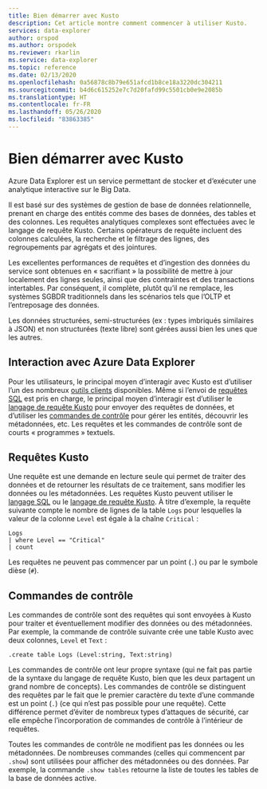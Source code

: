 ```yaml
---
title: Bien démarrer avec Kusto
description: Cet article montre comment commencer à utiliser Kusto.
services: data-explorer
author: orspod
ms.author: orspodek
ms.reviewer: rkarlin
ms.service: data-explorer
ms.topic: reference
ms.date: 02/13/2020
ms.openlocfilehash: 0a56878c8b79e651afcd1b8ce18a3220dc304211
ms.sourcegitcommit: b4d6c615252e7c7d20fafd99c5501cb0e9e2085b
ms.translationtype: HT
ms.contentlocale: fr-FR
ms.lasthandoff: 05/26/2020
ms.locfileid: "83863385"
---
```

# <a name="getting-started-with-kusto"></a>Bien démarrer avec Kusto

Azure Data Explorer est un service permettant de stocker et d’exécuter une analytique interactive sur le Big Data.

Il est basé sur des systèmes de gestion de base de données relationnelle, prenant en charge des entités comme des bases de données, des tables et des colonnes. Les requêtes analytiques complexes sont effectuées avec le langage de requête Kusto. Certains opérateurs de requête incluent des colonnes calculées, la recherche et le filtrage des lignes, des regroupements par agrégats et des jointures.

Les excellentes performances de requêtes et d’ingestion des données du service sont obtenues en « sacrifiant » la possibilité de mettre à jour localement des lignes seules, ainsi que des contraintes et des transactions intertables. Par conséquent, il complète, plutôt qu’il ne remplace, les systèmes SGBDR traditionnels dans les scénarios tels que l’OLTP et l’entreposage des données.

Les données structurées, semi-structurées (ex : types imbriqués similaires à JSON) et non structurées (texte libre) sont gérées aussi bien les unes que les autres.

## <a name="interacting-with-azure-data-explorer"></a>Interaction avec Azure Data Explorer

Pour les utilisateurs, le principal moyen d’interagir avec Kusto est d’utiliser l’un des nombreux [outils clients](../tools/index.md) disponibles. Même si l’envoi de [requêtes SQL](../api/tds/t-sql.md) est pris en charge, le principal moyen d’interagir est d’utiliser le [langage de requête Kusto](../query/index.md) pour envoyer des requêtes de données, et d’utiliser les [commandes de contrôle](../management/index.md) pour gérer les entités, découvrir les métadonnées, etc. Les requêtes et les commandes de contrôle sont de courts « programmes » textuels.

## <a name="kusto-queries"></a>Requêtes Kusto

Une requête est une demande en lecture seule qui permet de traiter des données et de retourner les résultats de ce traitement, sans modifier les données ou les métadonnées. Les requêtes Kusto peuvent utiliser le [langage SQL](../api/tds/t-sql.md) ou le [langage de requête Kusto](../query/index.md). À titre d’exemple, la requête suivante compte le nombre de lignes de la table `Logs` pour lesquelles la valeur de la colonne `Level` est égale à la chaîne `Critical` :

```kusto
Logs
| where Level == "Critical"
| count
```

Les requêtes ne peuvent pas commencer par un point (`.`) ou par le symbole dièse (`#`).

## <a name="control-commands"></a>Commandes de contrôle

Les commandes de contrôle sont des requêtes qui sont envoyées à Kusto pour traiter et éventuellement modifier des données ou des métadonnées. Par exemple, la commande de contrôle suivante crée une table Kusto avec deux colonnes, `Level` et `Text` :

```kusto
.create table Logs (Level:string, Text:string)
```

Les commandes de contrôle ont leur propre syntaxe (qui ne fait pas partie de la syntaxe du langage de requête Kusto, bien que les deux partagent un grand nombre de concepts). Les commandes de contrôle se distinguent des requêtes par le fait que le premier caractère du texte d’une commande est un point (`.`) (ce qui n’est pas possible pour une requête).
Cette différence permet d’éviter de nombreux types d’attaques de sécurité, car elle empêche l’incorporation de commandes de contrôle à l’intérieur de requêtes.

Toutes les commandes de contrôle ne modifient pas les données ou les métadonnées. De nombreuses commandes (celles qui commencent par `.show`) sont utilisées pour afficher des métadonnées ou des données. Par exemple, la commande `.show tables` retourne la liste de toutes les tables de la base de données active.
